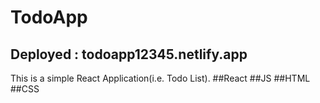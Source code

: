 # TodoApp
## Deployed : todoapp12345.netlify.app
This is a simple React Application(i.e. Todo List).
##React ##JS ##HTML ##CSS
